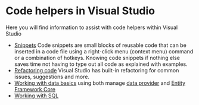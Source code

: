 # Code helpers in Visual Studio

Here you will find information to assist with code helpers within Visual Studio

- [Snippets](snippets.md) Code snippets are small blocks of reusable code that can be inserted in a code file using a right-click menu (context menu) command or a combination of hotkeys. Knowing code snippets if nothing else saves time not having to type out all code as explained with examples.
- [Refactoring code](refactoringCode.md) Visual Studio has built-in refactoring for common issues, suggestions and more.
- [Working with data basics](InteractingWithData.md) using both manage [data provider](https://docs.microsoft.com/en-us/dotnet/framework/data/adonet/data-providers) and [Entity Framework Core](https://docs.microsoft.com/en-us/ef/core/)
- [Working with SQL](WritingSql.md) 

